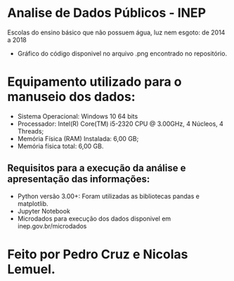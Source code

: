 # Analise de Dados Públicos - INEP
Escolas do ensino básico que não possuem água, luz nem esgoto: de 2014 a 2018
- Gráfico do código disponivel no arquivo .png encontrado no repositório.

# Equipamento utilizado para o manuseio dos dados:
- Sistema Operacional: Windows 10 64 bits
- Processador: Intel(R) Core(TM) i5-2320 CPU @ 3.00GHz, 4 Núcleos, 4 Threads;
- Memória Física (RAM) Instalada: 6,00 GB;
- Memória física total: 6,00 GB.

## Requisitos para a execução da análise e apresentação das informações:
- Python versão 3.00+: Foram utilizadas as bibliotecas pandas e matplotlib.
- Jupyter Notebook
- Microdados para execução dos dados disponivel em inep.gov.br/microdados


# Feito por Pedro Cruz e Nicolas Lemuel.
